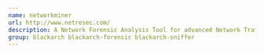 ```yaml
---
name: networkminer
url: http://www.netresec.com/
description: A Network Forensic Analysis Tool for advanced Network Traffic Analysis, sniffer and packet analyzer.
group: blackarch blackarch-forensic blackarch-sniffer
---
```

